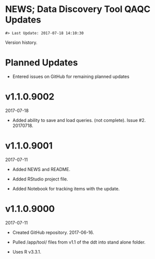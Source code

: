 NEWS; Data Discovery Tool QAQC Updates
================

<!-- NEWS.md is generated from NEWS.Rmd. Please edit that file -->
    #> Last Update: 2017-07-18 14:10:30

Version history.

Planned Updates
===============

-   Entered issues on GitHub for remaining planned updates

v1.1.0.9002
===========

2017-07-18

-   Added ability to save and load queries. (not complete). Issue \#2. 20170718.

v1.1.0.9001
===========

2017-07-11

-   Added NEWS and README.

-   Added RStudio project file.

-   Added Notebook for tracking items with the update.

v1.1.0.9000
===========

2017-07-11

-   Created GitHub repository. 2017-06-16.

-   Pulled /app/tool/ files from v1.1 of the ddt into stand alone folder.

-   Uses R v3.3.1.
